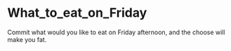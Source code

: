 # What_to_eat_on_Friday
Commit what would you like to eat on Friday afternoon, and the choose will make you fat.
